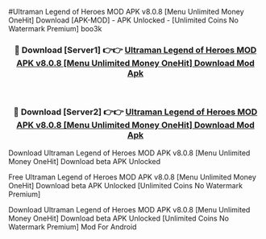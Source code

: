 #Ultraman Legend of Heroes MOD APK v8.0.8 [Menu Unlimited Money OneHit] Download [APK-MOD] - APK Unlocked - [Unlimited Coins No Watermark Premium] boo3k



<div align="center">

<h3>🔴 Download [Server1] 👉👉 <a href="https://momento.my/?title=Ultraman_Legend_of_Heroes_MOD_APK_v8.0.8_[Menu_Unlimited_Money_OneHit]_Download">Ultraman Legend of Heroes MOD APK v8.0.8 [Menu Unlimited Money OneHit] Download Mod Apk</a></h3><br>

<h3>🔴 Download [Server2] 👉👉 <a href="https://momento.my/?title=Ultraman_Legend_of_Heroes_MOD_APK_v8.0.8_[Menu_Unlimited_Money_OneHit]_Download">Ultraman Legend of Heroes MOD APK v8.0.8 [Menu Unlimited Money OneHit] Download Mod Apk</a></h3>
</div>



Download Ultraman Legend of Heroes MOD APK v8.0.8 [Menu Unlimited Money OneHit] Download beta APK Unlocked

Free Ultraman Legend of Heroes MOD APK v8.0.8 [Menu Unlimited Money OneHit] Download beta APK Unlocked [Unlimited Coins No Watermark Premium]

Download Ultraman Legend of Heroes MOD APK v8.0.8 [Menu Unlimited Money OneHit] Download beta APK Unlocked [Unlimited Coins No Watermark Premium] Mod For Android
